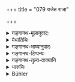 +++
title = "079 यजेत राजा"

+++

<details><summary>गङ्गानथ-मूलानुवादः</summary>

The King shall offer various sacrifices at which large sacrificial fees are paid; and for the purpose of acquiring merit, he shall provide for Brāhmaṇas luxuries and riches.—(79)
</details>

<details><summary>मेधातिथिः</summary>

**आप्तदक्षिणैर्** भूरिदक्षिणैः पौण्डरीकादिभिः । **भोगान् धनानि च** । वस्त्रगन्धविलेपनादयो भोजनविशेषाश् च भोगाः । धनानि सुवर्णादीनि । नित्यम् एव तद्दानम् इच्छन्ति । **धर्मार्थं** तस्योत्पत्त्यर्थम् एव ॥ ७.७९ ॥
</details>

<details><summary>गङ्गानथ-भाष्यानुवादः</summary>

‘*At which large sacrificial fees are paid*’—*i.e*., the *Pauṇḍarīka* and other elaborate sacrifices.

‘*Luxuries and riches*’.—Clothes, scents, unguents, and rich food constitute the ‘luxuries’; and ‘*riches*’ consist in silver and gold.

Some people hold that these gifts are obligatory, and not voluntary. This is what is meant by the assertion that this is ‘for the purpose of acquiring merit’.—(79).
</details>

<details><summary>गङ्गानथ-टिप्पन्यः</summary>

This verse is quoted in *Parāśaramādhava* (Ācāra, p. 407).
</details>

<details><summary>गङ्गानथ-तुल्य-वाक्यानि</summary>

*Yājñavalkya* (1.313).—(See above, under 78.)

*Āpastamba* (2.26.1).—‘A king who, without detriment to his dependents,
gives land and money to Brāhmaṇas, according to their deserts, gains imperishable worlds.’

*Viṣṇu* (3.78-81, 84).—‘He shall offer sacrifices;—he must not suffer
any Brāhmaṇa in his realm to perish from want, nor any other loading a pious life. He shall bestow landed property upon Brāhmaṇas. He shall present the Brāhmaṇas with gifts of every kind.’
</details>

<details><summary>भारुचिः</summary>

इमे अधिके यागदाने राज्ञो विधीयेते । नित्यवद् एवानयोर् अप्य् अकरणे प्रत्यवाय एव ॥ ७.७९ ॥
</details>

<details><summary>Bühler</summary>

079	A king shall offer various (Srauta) sacrifices at which liberal fees (are distributed), and in order to acquire merit, he shall give to Brahmanas enjoyments and wealth.
</details>
